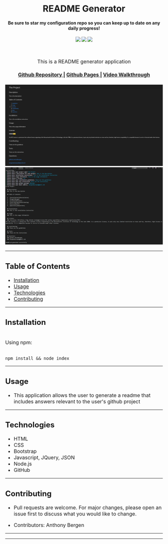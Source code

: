 <h1 align="center">
README Generator
</h1>
<h4 align="center" style="margin-bottom:10px">Be sure to star my configuration repo so you can keep up to date on any daily progress!</h4>
<div align="center">
  <h4>
    </a>
    <a href="https://github.com/adbergen/README-generator/stargazers"><img src="https://img.shields.io/github/stars/adbergen/README-generator.svg?style=plasticr"/></a>
    <a href="https://github.com/adbergen/README-generator/commits/master"><img src="https://img.shields.io/github/last-commit/adbergen/README-generator.svg?style=plasticr"/></a>
        <a href="https://github.com/adbergen/README-generator/commits/master"><img src="https://img.shields.io/github/commit-activity/y/adbergen/README-generator.svg?style=plasticr"/></a>
</h4>
<br>
</div>
<p align="center"><font size="3">
This is a README generator application</p>
<div align="center"><a name="menu"></a>
  <h4>
    <a href="https://github.com/adbergen/README-generator">
      Github Repository
    </a>
<span> | </span>
<a href="https://adbergen.github.io/README-generator/">
      Github Pages
    </a>
    <span> | </span>
<a href="https://drive.google.com/file/d/1GSQXny40JmoWirpDX4inkNKwIUCzE51e/view">
      Video Walkthrough
    </a>
  </h4>
</div>

![Screenshot of application demo](img/demo.png)
![Screenshot of application demo](img/demo1.png)

<hr>

## Table of Contents

- [Installation](#installation)
- [Usage](#usage)
- [Technologies](#technologies)
- [Contributing](#contributing)

<hr>

## Installation

<br>
Using npm:

<br>
<br>

    npm install && node index

<hr>

## Usage

- This application allows the user to generate a readme that includes answers relevant to the user's github project

<hr>

## Technologies

<ul>
<li>HTML</li>
<li>CSS</li>
<li>Bootstrap</li>
<li>Javascript, JQuery, JSON</li>
<li>Node.js</li>
<li>GitHub</li>
</ul>

<hr>

## Contributing

- Pull requests are welcome. For major changes, please open an issue first to discuss what you would like to change.

- Contributors: Anthony Bergen

<hr><hr>
